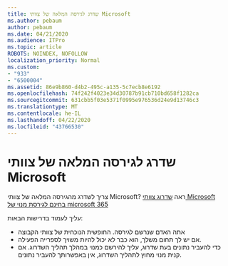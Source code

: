 ```yaml
---
title: שדרג לגירסה המלאה של צוותי Microsoft
ms.author: pebaum
author: pebaum
ms.date: 04/21/2020
ms.audience: ITPro
ms.topic: article
ROBOTS: NOINDEX, NOFOLLOW
localization_priority: Normal
ms.custom:
- "933"
- "6500004"
ms.assetid: 86e9b860-d4b2-495c-a135-5c7ecb8e6192
ms.openlocfilehash: 74f242f4023e34d30787b91cb710bd658f1282ca
ms.sourcegitcommit: 631cbb5f03e5371f0995e976536d24e9d13746c3
ms.translationtype: MT
ms.contentlocale: he-IL
ms.lasthandoff: 04/22/2020
ms.locfileid: "43766530"
---
```

# <a name="upgrade-to-the-full-version-of-microsoft-teams"></a>שדרג לגירסה המלאה של צוותי Microsoft

צריך לשדרג מהגירסה המלאה של צוותי Microsoft? ראה [שדרוג צוותי Microsoft בחינם לגירסת מנוי של microsoft 365](https://docs.microsoft.com/microsoftteams/upgrade-freemium)

עליך לעמוד בדרישות הבאות:

- אתה האדם שנרשם לגירסה. החופשית הנוכחית של צוותי הקבוצה
- אם יש לך תחום משלך, הוא כבר לא יכול להיות משויך לספרייה הפעילה.
- כדי להעביר נתונים בעת שדרוג, עליך להירשם כמנוי במהלך תהליך השדרוג. אם קנית מנוי מחוץ לתהליך השדרוג, אין באפשרותך להעביר נתונים.
